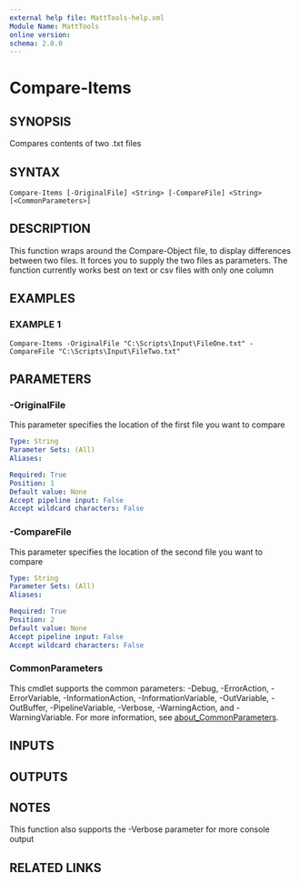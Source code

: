 ```yaml
---
external help file: MattTools-help.xml
Module Name: MattTools
online version:
schema: 2.0.0
---
```


# Compare-Items

## SYNOPSIS
Compares contents of two .txt files

## SYNTAX

```
Compare-Items [-OriginalFile] <String> [-CompareFile] <String> [<CommonParameters>]
```

## DESCRIPTION
This function wraps around the Compare-Object file, to display differences between two files.
It forces you to supply the two files as parameters.
The function currently works best on text or csv files with only one column

## EXAMPLES

### EXAMPLE 1
```
Compare-Items -OriginalFile "C:\Scripts\Input\FileOne.txt" -CompareFile "C:\Scripts\Input\FileTwo.txt"
```

## PARAMETERS

### -OriginalFile
This parameter specifies the location of the first file you want to compare

```yaml
Type: String
Parameter Sets: (All)
Aliases:

Required: True
Position: 1
Default value: None
Accept pipeline input: False
Accept wildcard characters: False
```

### -CompareFile
This parameter specifies the location of the second file you want to compare

```yaml
Type: String
Parameter Sets: (All)
Aliases:

Required: True
Position: 2
Default value: None
Accept pipeline input: False
Accept wildcard characters: False
```

### CommonParameters
This cmdlet supports the common parameters: -Debug, -ErrorAction, -ErrorVariable, -InformationAction, -InformationVariable, -OutVariable, -OutBuffer, -PipelineVariable, -Verbose, -WarningAction, and -WarningVariable. For more information, see [about_CommonParameters](http://go.microsoft.com/fwlink/?LinkID=113216).

## INPUTS

## OUTPUTS

## NOTES
This function also supports the -Verbose parameter for more console output

## RELATED LINKS
